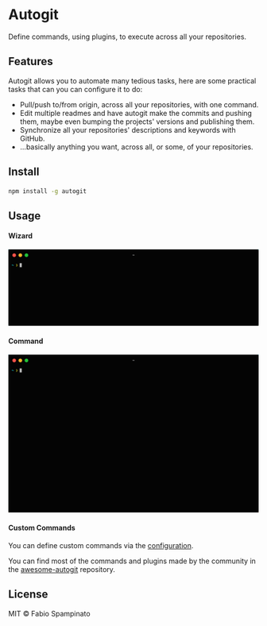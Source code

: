 
# Autogit

Define commands, using plugins, to execute across all your repositories.

## Features

Autogit allows you to automate many tedious tasks, here are some practical tasks that can you can configure it to do:

- Pull/push to/from origin, across all your repositories, with one command.
- Edit multiple readmes and have autogit make the commits and pushing them, maybe even bumping the projects' versions and publishing them.
- Synchronize all your repositories' descriptions and keywords with GitHub.
- ...basically anything you want, across all, or some, of your repositories.

## Install

```sh
npm install -g autogit
```

## Usage

#### Wizard

<p align="center">
	<img src="./resources/demo/wizard.gif" alt="Wizard" style="width:816px">
</p>

#### Command

<p align="center">
	<img src="./resources/demo/github_sync.gif" alt="GitHub Sync" style="width:816px">
</p>

#### Custom Commands

You can define custom commands via the [configuration](/configuration.md).

You can find most of the commands and plugins made by the community in the [awesome-autogit](https://github.com/fabiospampinato/awesome-autogit) repository.

## License

MIT © Fabio Spampinato
